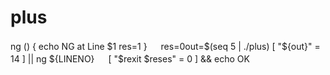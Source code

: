 # plus
ng () {       echo NG at Line $1       res=1 } 　 res=0out=$(seq 5 | ./plus) [ "${out}" = 14 ] || ng ${LINENO} 　 [ "$rexit $reses" = 0 ] &amp;&amp; echo OK 
